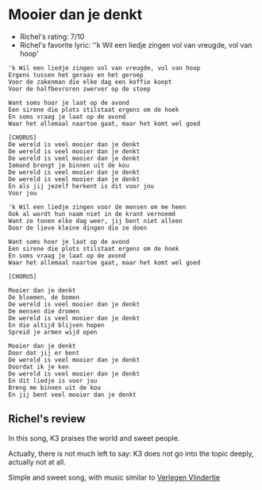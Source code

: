 # Mooier dan je denkt

 * Richel's rating: 7/10
 * Richel's  favorite lyric: ''k Wil een liedje zingen vol van vreugde, vol van hoop'

```
'k Wil een liedje zingen vol van vreugde, vol van hoop
Ergens tussen het geraas en het geroep
Voor de zakenman die elke dag een koffie koopt
Voor de halfbevroren zwerver op de stoep

Want soms hoor je laat op de avond
Een sirene die plots stilstaat ergens om de hoek
En soms vraag je laat op de avond
Waar het allemaal naartoe gaat, maar het komt wel goed

[CHORUS]
De wereld is veel mooier dan je denkt
De wereld is veel mooier dan je denkt
De wereld is veel mooier dan je denkt
Iemand brengt je binnen uit de kou
De wereld is veel mooier dan je denkt
De wereld is veel mooier dan je denkt
En als jij jezelf herkent is dit voor jou
Voor jou

'k Wil een liedje zingen voor de mensen om me heen
Ook al wordt hun naam niet in de krant vernoemd
Want ze tonen elke dag weer, jij bent niet alleen
Door de lieve kleine dingen die ze doen

Want soms hoor je laat op de avond
Een sirene die plots stilstaat ergens om de hoek
En soms vraag je laat op de avond
Waar het allemaal naartoe gaat, maar het komt wel goed

[CHORUS]

Mooier dan je denkt
De bloemen, de bomen
De wereld is veel mooier dan je denkt
De mensen die dromen
De wereld is veel mooier dan je denkt
En die altijd blijven hopen
Spreid je armen wijd open

Mooier dan je denkt
Door dat jij er bent
De wereld is veel mooier dan je denkt
Doordat ik je ken
De wereld is veel mooier dan je denkt
En dit liedje is voor jou
Breng me binnen uit de kou
En jij bent veel mooier dan je denkt 
```

## Richel's review

In this song, K3 praises the world and sweet people.

Actually, there is not much left to say: K3 does not go into
the topic deeply, actually not at all. 

Simple and sweet song, with music similar to [Verlegen Vlindertje](VerlegenVlindertje.md)
